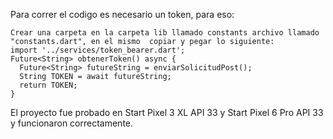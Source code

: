 Para correr el codigo es necesario un token, para eso:

```
Crear una carpeta en la carpeta lib llamado constants archivo llamado 
"constants.dart", en el mismo  copiar y pegar lo siguiente:
import '../services/token_bearer.dart';
Future<String> obtenerToken() async {
  Future<String> futureString = enviarSolicitudPost();
  String TOKEN = await futureString;
  return TOKEN;
}
```

El proyecto fue probado en Start Pixel 3 XL API 33 y Start Pixel 6 Pro API 33 y funcionaron correctamente.
